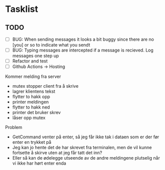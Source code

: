 # Tasklist

## TODO

- [ ] BUG: When sending messages it looks a bit buggy since there are no [you] or so to indicate what you sendt
- [ ] BUG: Typing messages are intercepted if a message is recieved. Log messages one step up
- [ ] Refactor and test
- [ ] Github Actions -> Hosting

Kommer melding fra server

- mutex stopper client fra å skrive
- lagrer klientens tekst
- flytter to hakk opp
- printer meldingen
- flytter to hakk ned
- printer det bruker skrev
- låser opp mutex

Problem

- GetCommand venter på enter, så jeg får ikke tak i dataen som er der før enter en trykket på
- Jeg kan jo hente det de har skrevet fra terminalen, men de vil kunne fortsette å skirve uten at jeg får tatt det inn?
- Eller så kan de ødelegge utseende av de andre meldingene plutselig når vi ikke har hørt enter enda
